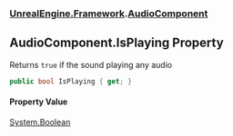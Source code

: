 ### [UnrealEngine.Framework](./UnrealEngine-Framework.md 'UnrealEngine.Framework').[AudioComponent](./AudioComponent.md 'UnrealEngine.Framework.AudioComponent')
## AudioComponent.IsPlaying Property
Returns `true` if the sound playing any audio  
```csharp
public bool IsPlaying { get; }
```
#### Property Value
[System.Boolean](https://docs.microsoft.com/en-us/dotnet/api/System.Boolean 'System.Boolean')  
